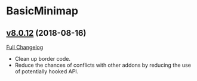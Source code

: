 # BasicMinimap

## [v8.0.12](https://github.com/funkydude/BasicMinimap/tree/v8.0.12) (2018-08-16)
[Full Changelog](https://github.com/funkydude/BasicMinimap/compare/v8.0.11...v8.0.12)

- Clean up border code.  
- Reduce the chances of conflicts with other addons by reducing the use of potentially hooked API.  
